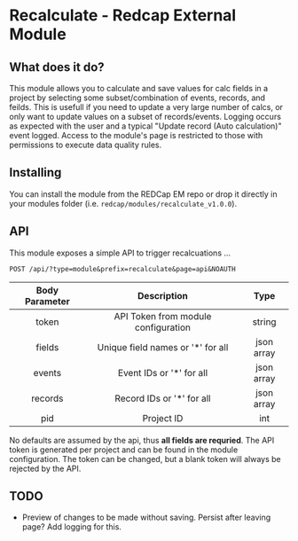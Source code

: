 # Recalculate - Redcap External Module

## What does it do?

This module allows you to calculate and save values for calc fields in a project by selecting some subset/combination of events, records, and feilds. This is usefull if you need to update a very large number of calcs, or only want to update values on a subset of records/events. Logging occurs as expected with the user and a typical "Update record (Auto calculation)" event logged. Access to the module's page is restricted to those with permissions to execute data quality rules.

## Installing

You can install the module from the REDCap EM repo or drop it directly in your modules folder (i.e. `redcap/modules/recalculate_v1.0.0`).

## API

This module exposes a simple API to trigger recalcuations ...

`POST /api/?type=module&prefix=recalculate&page=api&NOAUTH`

|**Body Parameter**|              **Description**             |   **Type**    |
|:-----------------:|:---------------------------------------:|:-------------:|
|   token           |   API Token from module configuration   |  string       |
|   fields          |   Unique field names or '*' for all     |  json array   |
|   events          |   Event IDs or '*' for all              |  json array   |
|   records         |   Record IDs or '*' for all             |  json array   |
|   pid             |   Project ID                            |  int          |

No defaults are assumed by the api, thus **all fields are requried**. The API token is generated per project and can be found in the module configuration. The token can be changed, but a blank token will always be rejected by the API.

## TODO

* Preview of changes to be made without saving. Persist after leaving page? Add logging for this.
